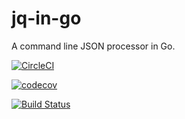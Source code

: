 # jq-in-go

A command line JSON processor in Go.

[![CircleCI](https://circleci.com/gh/amitkr0201/jq-in-go.svg?style=svg)](https://circleci.com/gh/amitkr0201/jq-in-go)

[![codecov](https://codecov.io/gh/amitkr0201/jq-in-go/branch/master/graph/badge.svg)](https://codecov.io/gh/amitkr0201/jq-in-go)

[![Build Status](https://travis-ci.com/amitkr0201/jq-in-go.svg?branch=master)](https://travis-ci.com/amitkr0201/jq-in-go)
